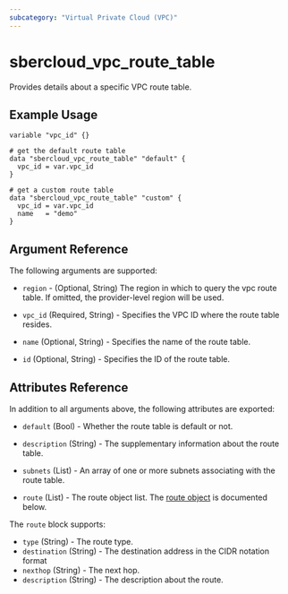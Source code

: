 ```yaml
---
subcategory: "Virtual Private Cloud (VPC)"
---
```


# sbercloud_vpc_route_table

Provides details about a specific VPC route table.

## Example Usage

```hcl
variable "vpc_id" {}

# get the default route table
data "sbercloud_vpc_route_table" "default" {
  vpc_id = var.vpc_id
}

# get a custom route table
data "sbercloud_vpc_route_table" "custom" {
  vpc_id = var.vpc_id
  name   = "demo"
}
```

## Argument Reference

The following arguments are supported:

* `region` - (Optional, String) The region in which to query the vpc route table.
  If omitted, the provider-level region will be used.

* `vpc_id` (Required, String) - Specifies the VPC ID where the route table resides.

* `name` (Optional, String) - Specifies the name of the route table.

* `id` (Optional, String) - Specifies the ID of the route table.

## Attributes Reference

In addition to all arguments above, the following attributes are exported:

* `default` (Bool) - Whether the route table is default or not.

* `description` (String) - The supplementary information about the route table.

* `subnets` (List) - An array of one or more subnets associating with the route table.

* `route` (List) - The route object list. The [route object](#route_object) is documented below.

<a name="route_object"></a>
The `route` block supports:

* `type` (String) - The route type.
* `destination` (String) - The destination address in the CIDR notation format
* `nexthop` (String) - The next hop.
* `description` (String) - The description about the route.
